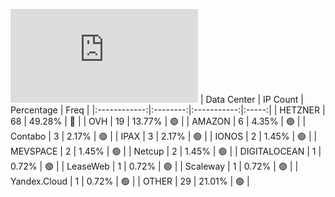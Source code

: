 ![Diagramm](https://github.com/obajay/StateSync-snapshots/blob/main/Projects/Juno/1/README.md)
| Data Center | IP Count | Percentage | Freq |
|:------------:|:--------:|:-----------:|:-----:|
| HETZNER | 68 | 49.28% | 🔴 |
| OVH | 19 | 13.77% | 🟢 |
| AMAZON | 6 | 4.35% | 🟢 |
| Contabo | 3 | 2.17% | 🟢 |
| IPAX | 3 | 2.17% | 🟢 |
| IONOS | 2 | 1.45% | 🟢 |
| MEVSPACE | 2 | 1.45% | 🟢 |
| Netcup | 2 | 1.45% | 🟢 |
| DIGITALOCEAN | 1 | 0.72% | 🟢 |
| LeaseWeb | 1 | 0.72% | 🟢 |
| Scaleway | 1 | 0.72% | 🟢 |
| Yandex.Cloud | 1 | 0.72% | 🟢 |
| OTHER | 29 | 21.01% | 🟢 |